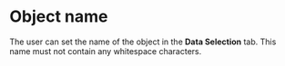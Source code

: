 # Object name

The user can set the name of the object in the **Data Selection** tab. This name must not contain any whitespace characters.

